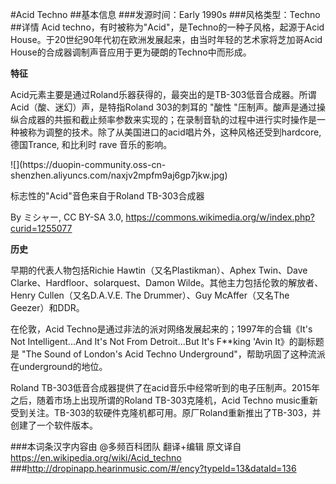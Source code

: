 #Acid Techno
##基本信息
###发源时间：Early 1990s
###风格类型：Techno
##详情
Acid techno，有时被称为"Acid"，是Techno的一种子风格，起源于Acid
House。于20世纪90年代初在欧洲发展起来，由当时年轻的艺术家将芝加哥Acid House的合成器调制声音应用于更为硬朗的Techno中而形成。



**特征**

Acid元素主要是通过Roland乐器获得的，最突出的是TB-303低音合成器。所谓Acid（酸、迷幻）声，是特指Roland 303的刺耳的 "酸性
"压制声。酸声是通过操纵合成器的共振和截止频率参数来实现的；在录制音轨的过程中进行实时操作是一种被称为调整的技术。除了从美国进口的acid唱片外，这种风格还受到hardcore,
德国Trance, 和比利时 rave 音乐的影响。



![](https://duopin-community.oss-cn-
shenzhen.aliyuncs.com/naxjv2mpfm9aj6gp7jkw.jpg)

标志性的"Acid"音色来自于Roland TB-303合成器

By ミシャー, CC BY-SA 3.0, https://commons.wikimedia.org/w/index.php?curid=1255077



**历史**

早期的代表人物包括Richie Hawtin（又名Plastikman）、Aphex Twin、Dave
Clarke、Hardfloor、solarquest、Damon Wilde。其他主力包括伦敦的解放者、Henry Cullen（又名D.A.V.E.
The Drummer）、Guy McAffer（又名The Geezer）和DDR。



在伦敦，Acid Techno是通过非法的派对网络发展起来的；1997年的合辑《It's Not Intelligent...And It's Not
From Detroit...But It's F**king 'Avin It》的副标题是 "The Sound of London's Acid
Techno Underground"，帮助巩固了这种流派在underground的地位。



Roland TB-303低音合成器提供了在acid音乐中经常听到的电子压制声。2015年之后，随着市场上出现所谓的Roland
TB-303克隆机，Acid Techno
music重新受到关注。TB-303的软硬件克隆机都可用。原厂Roland重新推出了TB-303，并创建了一个软件版本。

###本词条汉字内容由 @多频百科团队 翻译+编辑
原文译自 https://en.wikipedia.org/wiki/Acid_techno
###http://dropinapp.hearinmusic.com/#/ency?typeId=13&dataId=136
